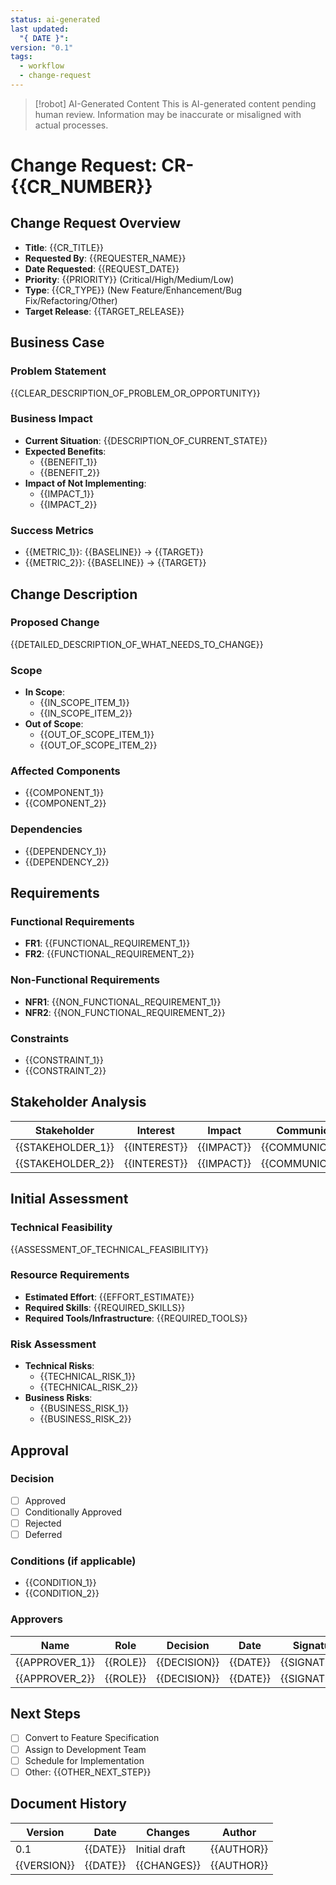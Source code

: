 ```yaml
---
status: ai-generated
last updated:
  "{ DATE }": 
version: "0.1"
tags:
  - workflow
  - change-request
---
```


> [!robot] AI-Generated Content
> This is AI-generated content pending human review. Information may be inaccurate or misaligned with actual processes.

# Change Request: CR-{{CR_NUMBER}}

## Change Request Overview
- **Title**: {{CR_TITLE}}
- **Requested By**: {{REQUESTER_NAME}}
- **Date Requested**: {{REQUEST_DATE}}
- **Priority**: {{PRIORITY}} (Critical/High/Medium/Low)
- **Type**: {{CR_TYPE}} (New Feature/Enhancement/Bug Fix/Refactoring/Other)
- **Target Release**: {{TARGET_RELEASE}}

## Business Case
### Problem Statement
{{CLEAR_DESCRIPTION_OF_PROBLEM_OR_OPPORTUNITY}}

### Business Impact
- **Current Situation**: {{DESCRIPTION_OF_CURRENT_STATE}}
- **Expected Benefits**: 
  - {{BENEFIT_1}}
  - {{BENEFIT_2}}
- **Impact of Not Implementing**: 
  - {{IMPACT_1}}
  - {{IMPACT_2}}

### Success Metrics
- {{METRIC_1}}: {{BASELINE}} → {{TARGET}}
- {{METRIC_2}}: {{BASELINE}} → {{TARGET}}

## Change Description
### Proposed Change
{{DETAILED_DESCRIPTION_OF_WHAT_NEEDS_TO_CHANGE}}

### Scope
- **In Scope**:
  - {{IN_SCOPE_ITEM_1}}
  - {{IN_SCOPE_ITEM_2}}
- **Out of Scope**:
  - {{OUT_OF_SCOPE_ITEM_1}}
  - {{OUT_OF_SCOPE_ITEM_2}}

### Affected Components
- {{COMPONENT_1}}
- {{COMPONENT_2}}

### Dependencies
- {{DEPENDENCY_1}}
- {{DEPENDENCY_2}}

## Requirements
### Functional Requirements
- **FR1**: {{FUNCTIONAL_REQUIREMENT_1}}
- **FR2**: {{FUNCTIONAL_REQUIREMENT_2}}

### Non-Functional Requirements
- **NFR1**: {{NON_FUNCTIONAL_REQUIREMENT_1}}
- **NFR2**: {{NON_FUNCTIONAL_REQUIREMENT_2}}

### Constraints
- {{CONSTRAINT_1}}
- {{CONSTRAINT_2}}

## Stakeholder Analysis
| Stakeholder | Interest | Impact | Communication Needs |
|-------------|----------|--------|---------------------|
| {{STAKEHOLDER_1}} | {{INTEREST}} | {{IMPACT}} | {{COMMUNICATION_NEEDS}} |
| {{STAKEHOLDER_2}} | {{INTEREST}} | {{IMPACT}} | {{COMMUNICATION_NEEDS}} |

## Initial Assessment
### Technical Feasibility
{{ASSESSMENT_OF_TECHNICAL_FEASIBILITY}}

### Resource Requirements
- **Estimated Effort**: {{EFFORT_ESTIMATE}}
- **Required Skills**: {{REQUIRED_SKILLS}}
- **Required Tools/Infrastructure**: {{REQUIRED_TOOLS}}

### Risk Assessment
- **Technical Risks**:
  - {{TECHNICAL_RISK_1}}
  - {{TECHNICAL_RISK_2}}
- **Business Risks**:
  - {{BUSINESS_RISK_1}}
  - {{BUSINESS_RISK_2}}

## Approval
### Decision
- [ ] Approved
- [ ] Conditionally Approved
- [ ] Rejected
- [ ] Deferred

### Conditions (if applicable)
- {{CONDITION_1}}
- {{CONDITION_2}}

### Approvers
| Name | Role | Decision | Date | Signature |
|------|------|----------|------|-----------|
| {{APPROVER_1}} | {{ROLE}} | {{DECISION}} | {{DATE}} | {{SIGNATURE}} |
| {{APPROVER_2}} | {{ROLE}} | {{DECISION}} | {{DATE}} | {{SIGNATURE}} |

## Next Steps
- [ ] Convert to Feature Specification
- [ ] Assign to Development Team
- [ ] Schedule for Implementation
- [ ] Other: {{OTHER_NEXT_STEP}}

## Document History

| Version     | Date     | Changes       | Author     |
| ----------- | -------- | ------------- | ---------- |
| 0.1         | {{DATE}} | Initial draft | {{AUTHOR}} |
| {{VERSION}} | {{DATE}} | {{CHANGES}}   | {{AUTHOR}} |
